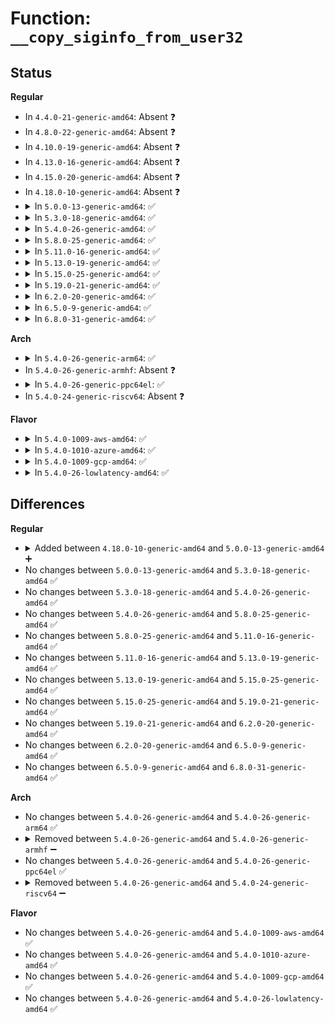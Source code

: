# Function: <code>__copy_siginfo_from_user32</code>

## Status
<b>Regular</b>
<ul>
<li>
In <code>4.4.0-21-generic-amd64</code>: Absent ❓
</li>
<li>
In <code>4.8.0-22-generic-amd64</code>: Absent ❓
</li>
<li>
In <code>4.10.0-19-generic-amd64</code>: Absent ❓
</li>
<li>
In <code>4.13.0-16-generic-amd64</code>: Absent ❓
</li>
<li>
In <code>4.15.0-20-generic-amd64</code>: Absent ❓
</li>
<li>
In <code>4.18.0-10-generic-amd64</code>: Absent ❓
</li>
<li>
<details>
<summary>In <code>5.0.0-13-generic-amd64</code>: ✅</summary>

```c
int __copy_siginfo_from_user32(int signo, struct kernel_siginfo * to, const struct compat_siginfo * ufrom)
```

```json
{
  "name": "__copy_siginfo_from_user32",
  "collision_type": "Unique Static",
  "inline_type": "No",
  "funcs": [
    {
      "addr": 18446744071579541984,
      "name": "__copy_siginfo_from_user32",
      "external": false,
      "loc": "kernel/signal.c:3273",
      "file": "kernel/signal.c",
      "inline": "seen, unknown",
      "caller_inline": [],
      "caller_func": [
        "kernel/signal.c:__x32_compat_sys_rt_tgsigqueueinfo",
        "kernel/signal.c:__ia32_compat_sys_rt_tgsigqueueinfo",
        "kernel/signal.c:__x32_compat_sys_rt_sigqueueinfo",
        "kernel/signal.c:__ia32_compat_sys_rt_sigqueueinfo"
      ]
    }
  ],
  "symbols": [
    {
      "addr": 18446744071579541984,
      "name": "__copy_siginfo_from_user32",
      "section": ".text",
      "bind": "STB_LOCAL",
      "size": 126
    }
  ]
}
```
</details>
</li>
<li>
<details>
<summary>In <code>5.3.0-18-generic-amd64</code>: ✅</summary>

```c
int __copy_siginfo_from_user32(int signo, struct kernel_siginfo * to, const struct compat_siginfo * ufrom)
```

```json
{
  "name": "__copy_siginfo_from_user32",
  "collision_type": "Unique Static",
  "inline_type": "No",
  "funcs": [
    {
      "addr": 18446744071579562608,
      "name": "__copy_siginfo_from_user32",
      "external": false,
      "loc": "kernel/signal.c:3402",
      "file": "kernel/signal.c",
      "inline": "seen, unknown",
      "caller_inline": [],
      "caller_func": [
        "kernel/signal.c:__x32_compat_sys_rt_tgsigqueueinfo",
        "kernel/signal.c:__ia32_compat_sys_rt_tgsigqueueinfo",
        "kernel/signal.c:__x32_compat_sys_rt_sigqueueinfo",
        "kernel/signal.c:__ia32_compat_sys_rt_sigqueueinfo"
      ]
    }
  ],
  "symbols": [
    {
      "addr": 18446744071579562608,
      "name": "__copy_siginfo_from_user32",
      "section": ".text",
      "bind": "STB_LOCAL",
      "size": 124
    }
  ]
}
```
</details>
</li>
<li>
<details>
<summary>In <code>5.4.0-26-generic-amd64</code>: ✅</summary>

```c
int __copy_siginfo_from_user32(int signo, struct kernel_siginfo * to, const struct compat_siginfo * ufrom)
```

```json
{
  "name": "__copy_siginfo_from_user32",
  "collision_type": "Unique Static",
  "inline_type": "No",
  "funcs": [
    {
      "addr": 18446744071579588752,
      "name": "__copy_siginfo_from_user32",
      "external": false,
      "loc": "kernel/signal.c:3407",
      "file": "kernel/signal.c",
      "inline": "seen, unknown",
      "caller_inline": [],
      "caller_func": [
        "kernel/signal.c:__x32_compat_sys_rt_tgsigqueueinfo",
        "kernel/signal.c:__ia32_compat_sys_rt_tgsigqueueinfo",
        "kernel/signal.c:__x32_compat_sys_rt_sigqueueinfo",
        "kernel/signal.c:__ia32_compat_sys_rt_sigqueueinfo"
      ]
    }
  ],
  "symbols": [
    {
      "addr": 18446744071579588752,
      "name": "__copy_siginfo_from_user32",
      "section": ".text",
      "bind": "STB_LOCAL",
      "size": 124
    }
  ]
}
```
</details>
</li>
<li>
<details>
<summary>In <code>5.8.0-25-generic-amd64</code>: ✅</summary>

```c
int __copy_siginfo_from_user32(int signo, struct kernel_siginfo * to, const struct compat_siginfo * ufrom)
```

```json
{
  "name": "__copy_siginfo_from_user32",
  "collision_type": "Unique Static",
  "inline_type": "No",
  "funcs": [
    {
      "addr": 18446744071579614272,
      "name": "__copy_siginfo_from_user32",
      "external": false,
      "loc": "kernel/signal.c:3425",
      "file": "kernel/signal.c",
      "inline": "seen, unknown",
      "caller_inline": [],
      "caller_func": [
        "kernel/signal.c:__x32_compat_sys_rt_tgsigqueueinfo",
        "kernel/signal.c:__ia32_compat_sys_rt_tgsigqueueinfo",
        "kernel/signal.c:__x32_compat_sys_rt_sigqueueinfo",
        "kernel/signal.c:__ia32_compat_sys_rt_sigqueueinfo"
      ]
    }
  ],
  "symbols": [
    {
      "addr": 18446744071579614272,
      "name": "__copy_siginfo_from_user32",
      "section": ".text",
      "bind": "STB_LOCAL",
      "size": 124
    }
  ]
}
```
</details>
</li>
<li>
<details>
<summary>In <code>5.11.0-16-generic-amd64</code>: ✅</summary>

```c
int __copy_siginfo_from_user32(int signo, struct kernel_siginfo * to, const struct compat_siginfo * ufrom)
```

```json
{
  "name": "__copy_siginfo_from_user32",
  "collision_type": "Unique Static",
  "inline_type": "No",
  "funcs": [
    {
      "addr": 18446744071579594496,
      "name": "__copy_siginfo_from_user32",
      "external": false,
      "loc": "kernel/signal.c:3445",
      "file": "kernel/signal.c",
      "inline": "seen, unknown",
      "caller_inline": [],
      "caller_func": [
        "kernel/signal.c:__x32_compat_sys_rt_tgsigqueueinfo",
        "kernel/signal.c:__ia32_compat_sys_rt_tgsigqueueinfo",
        "kernel/signal.c:__x32_compat_sys_rt_sigqueueinfo",
        "kernel/signal.c:__ia32_compat_sys_rt_sigqueueinfo"
      ]
    }
  ],
  "symbols": [
    {
      "addr": 18446744071579594496,
      "name": "__copy_siginfo_from_user32",
      "section": ".text",
      "bind": "STB_LOCAL",
      "size": 124
    }
  ]
}
```
</details>
</li>
<li>
<details>
<summary>In <code>5.13.0-19-generic-amd64</code>: ✅</summary>

```c
int __copy_siginfo_from_user32(int signo, struct kernel_siginfo * to, const struct compat_siginfo * ufrom)
```

```json
{
  "name": "__copy_siginfo_from_user32",
  "collision_type": "Unique Static",
  "inline_type": "No",
  "funcs": [
    {
      "addr": 18446744071579600128,
      "name": "__copy_siginfo_from_user32",
      "external": false,
      "loc": "kernel/signal.c:3467",
      "file": "kernel/signal.c",
      "inline": "seen, unknown",
      "caller_inline": [],
      "caller_func": [
        "kernel/signal.c:__x32_compat_sys_rt_tgsigqueueinfo",
        "kernel/signal.c:__ia32_compat_sys_rt_tgsigqueueinfo",
        "kernel/signal.c:__x32_compat_sys_rt_sigqueueinfo",
        "kernel/signal.c:__ia32_compat_sys_rt_sigqueueinfo"
      ]
    }
  ],
  "symbols": [
    {
      "addr": 18446744071579600128,
      "name": "__copy_siginfo_from_user32",
      "section": ".text",
      "bind": "STB_LOCAL",
      "size": 124
    }
  ]
}
```
</details>
</li>
<li>
<details>
<summary>In <code>5.15.0-25-generic-amd64</code>: ✅</summary>

```c
int __copy_siginfo_from_user32(int signo, struct kernel_siginfo * to, const struct compat_siginfo * ufrom)
```

```json
{
  "name": "__copy_siginfo_from_user32",
  "collision_type": "Unique Static",
  "inline_type": "No",
  "funcs": [
    {
      "addr": 18446744071579675120,
      "name": "__copy_siginfo_from_user32",
      "external": false,
      "loc": "kernel/signal.c:3555",
      "file": "kernel/signal.c",
      "inline": "seen, unknown",
      "caller_inline": [],
      "caller_func": [
        "kernel/signal.c:__x64_compat_sys_rt_tgsigqueueinfo",
        "kernel/signal.c:__ia32_compat_sys_rt_tgsigqueueinfo",
        "kernel/signal.c:__x64_compat_sys_rt_sigqueueinfo",
        "kernel/signal.c:__ia32_compat_sys_rt_sigqueueinfo"
      ]
    }
  ],
  "symbols": [
    {
      "addr": 18446744071579675120,
      "name": "__copy_siginfo_from_user32",
      "section": ".text",
      "bind": "STB_LOCAL",
      "size": 124
    }
  ]
}
```
</details>
</li>
<li>
<details>
<summary>In <code>5.19.0-21-generic-amd64</code>: ✅</summary>

```c
int __copy_siginfo_from_user32(int signo, struct kernel_siginfo * to, const struct compat_siginfo * ufrom)
```

```json
{
  "name": "__copy_siginfo_from_user32",
  "collision_type": "Unique Static",
  "inline_type": "No",
  "funcs": [
    {
      "addr": 18446744071579771712,
      "name": "__copy_siginfo_from_user32",
      "external": false,
      "loc": "kernel/signal.c:3537",
      "file": "kernel/signal.c",
      "inline": "seen, unknown",
      "caller_inline": [],
      "caller_func": [
        "kernel/signal.c:__ia32_compat_sys_rt_tgsigqueueinfo",
        "kernel/signal.c:__ia32_compat_sys_rt_sigqueueinfo"
      ]
    }
  ],
  "symbols": [
    {
      "addr": 18446744071579771712,
      "name": "__copy_siginfo_from_user32",
      "section": ".text",
      "bind": "STB_LOCAL",
      "size": 152
    }
  ]
}
```
</details>
</li>
<li>
<details>
<summary>In <code>6.2.0-20-generic-amd64</code>: ✅</summary>

```c
int __copy_siginfo_from_user32(int signo, struct kernel_siginfo * to, const struct compat_siginfo * ufrom)
```

```json
{
  "name": "__copy_siginfo_from_user32",
  "collision_type": "Unique Static",
  "inline_type": "No",
  "funcs": [
    {
      "addr": 18446744071579903728,
      "name": "__copy_siginfo_from_user32",
      "external": false,
      "loc": "kernel/signal.c:3539",
      "file": "kernel/signal.c",
      "inline": "seen, unknown",
      "caller_inline": [],
      "caller_func": [
        "kernel/signal.c:__ia32_compat_sys_rt_tgsigqueueinfo",
        "kernel/signal.c:__ia32_compat_sys_rt_sigqueueinfo"
      ]
    }
  ],
  "symbols": [
    {
      "addr": 18446744071579903728,
      "name": "__copy_siginfo_from_user32",
      "section": ".text",
      "bind": "STB_LOCAL",
      "size": 152
    }
  ]
}
```
</details>
</li>
<li>
<details>
<summary>In <code>6.5.0-9-generic-amd64</code>: ✅</summary>

```c
int __copy_siginfo_from_user32(int signo, struct kernel_siginfo * to, const struct compat_siginfo * ufrom)
```

```json
{
  "name": "__copy_siginfo_from_user32",
  "collision_type": "Unique Static",
  "inline_type": "No",
  "funcs": [
    {
      "addr": 18446744071579953456,
      "name": "__copy_siginfo_from_user32",
      "external": false,
      "loc": "kernel/signal.c:3563",
      "file": "kernel/signal.c",
      "inline": "seen, unknown",
      "caller_inline": [],
      "caller_func": [
        "kernel/signal.c:__ia32_compat_sys_rt_tgsigqueueinfo",
        "kernel/signal.c:__ia32_compat_sys_rt_sigqueueinfo"
      ]
    }
  ],
  "symbols": [
    {
      "addr": 18446744071579953456,
      "name": "__copy_siginfo_from_user32",
      "section": ".text",
      "bind": "STB_LOCAL",
      "size": 152
    }
  ]
}
```
</details>
</li>
<li>
<details>
<summary>In <code>6.8.0-31-generic-amd64</code>: ✅</summary>

```c
int __copy_siginfo_from_user32(int signo, struct kernel_siginfo * to, const struct compat_siginfo * ufrom)
```

```json
{
  "name": "__copy_siginfo_from_user32",
  "collision_type": "Unique Static",
  "inline_type": "No",
  "funcs": [
    {
      "addr": 18446744071579992752,
      "name": "__copy_siginfo_from_user32",
      "external": false,
      "loc": "kernel/signal.c:3574",
      "file": "kernel/signal.c",
      "inline": "seen, unknown",
      "caller_inline": [],
      "caller_func": [
        "kernel/signal.c:__ia32_compat_sys_rt_tgsigqueueinfo",
        "kernel/signal.c:__ia32_compat_sys_rt_sigqueueinfo"
      ]
    }
  ],
  "symbols": [
    {
      "addr": 18446744071579992752,
      "name": "__copy_siginfo_from_user32",
      "section": ".text",
      "bind": "STB_LOCAL",
      "size": 152
    }
  ]
}
```
</details>
</li>
</ul>
<b>Arch</b>
<ul>
<li>
<details>
<summary>In <code>5.4.0-26-generic-arm64</code>: ✅</summary>

```c
int __copy_siginfo_from_user32(int signo, struct kernel_siginfo * to, const struct compat_siginfo * ufrom)
```

```json
{
  "name": "__copy_siginfo_from_user32",
  "collision_type": "Unique Static",
  "inline_type": "No",
  "funcs": [
    {
      "addr": 18446603336490752472,
      "name": "__copy_siginfo_from_user32",
      "external": false,
      "loc": "kernel/signal.c:3407",
      "file": "kernel/signal.c",
      "inline": "seen, unknown",
      "caller_inline": [],
      "caller_func": [
        "kernel/signal.c:__arm64_compat_sys_rt_tgsigqueueinfo",
        "kernel/signal.c:__arm64_compat_sys_rt_sigqueueinfo"
      ]
    }
  ],
  "symbols": [
    {
      "addr": 18446603336490752472,
      "name": "__copy_siginfo_from_user32",
      "section": ".text",
      "bind": "STB_LOCAL",
      "size": 472
    }
  ]
}
```
</details>
</li>
<li>
In <code>5.4.0-26-generic-armhf</code>: Absent ❓
</li>
<li>
<details>
<summary>In <code>5.4.0-26-generic-ppc64el</code>: ✅</summary>

```c
int __copy_siginfo_from_user32(int signo, struct kernel_siginfo * to, const struct compat_siginfo * ufrom)
```

```json
{
  "name": "__copy_siginfo_from_user32",
  "collision_type": "Unique Static",
  "inline_type": "No",
  "funcs": [
    {
      "addr": 13835058055283578496,
      "name": "__copy_siginfo_from_user32",
      "external": false,
      "loc": "kernel/signal.c:3407",
      "file": "kernel/signal.c",
      "inline": "seen, unknown",
      "caller_inline": [],
      "caller_func": [
        "kernel/signal.c:__se_compat_sys_rt_tgsigqueueinfo",
        "kernel/signal.c:__se_compat_sys_rt_sigqueueinfo"
      ]
    }
  ],
  "symbols": [
    {
      "addr": 13835058055283578496,
      "name": "__copy_siginfo_from_user32",
      "section": ".text",
      "bind": "STB_LOCAL",
      "size": 176
    }
  ]
}
```
</details>
</li>
<li>
In <code>5.4.0-24-generic-riscv64</code>: Absent ❓
</li>
</ul>
<b>Flavor</b>
<ul>
<li>
<details>
<summary>In <code>5.4.0-1009-aws-amd64</code>: ✅</summary>

```c
int __copy_siginfo_from_user32(int signo, struct kernel_siginfo * to, const struct compat_siginfo * ufrom)
```

```json
{
  "name": "__copy_siginfo_from_user32",
  "collision_type": "Unique Static",
  "inline_type": "No",
  "funcs": [
    {
      "addr": 18446744071579565056,
      "name": "__copy_siginfo_from_user32",
      "external": false,
      "loc": "kernel/signal.c:3407",
      "file": "kernel/signal.c",
      "inline": "seen, unknown",
      "caller_inline": [],
      "caller_func": [
        "kernel/signal.c:__x32_compat_sys_rt_tgsigqueueinfo",
        "kernel/signal.c:__ia32_compat_sys_rt_tgsigqueueinfo",
        "kernel/signal.c:__x32_compat_sys_rt_sigqueueinfo",
        "kernel/signal.c:__ia32_compat_sys_rt_sigqueueinfo"
      ]
    }
  ],
  "symbols": [
    {
      "addr": 18446744071579565056,
      "name": "__copy_siginfo_from_user32",
      "section": ".text",
      "bind": "STB_LOCAL",
      "size": 124
    }
  ]
}
```
</details>
</li>
<li>
<details>
<summary>In <code>5.4.0-1010-azure-amd64</code>: ✅</summary>

```c
int __copy_siginfo_from_user32(int signo, struct kernel_siginfo * to, const struct compat_siginfo * ufrom)
```

```json
{
  "name": "__copy_siginfo_from_user32",
  "collision_type": "Unique Static",
  "inline_type": "No",
  "funcs": [
    {
      "addr": 18446744071579493664,
      "name": "__copy_siginfo_from_user32",
      "external": false,
      "loc": "kernel/signal.c:3407",
      "file": "kernel/signal.c",
      "inline": "seen, unknown",
      "caller_inline": [],
      "caller_func": [
        "kernel/signal.c:__x32_compat_sys_rt_tgsigqueueinfo",
        "kernel/signal.c:__ia32_compat_sys_rt_tgsigqueueinfo",
        "kernel/signal.c:__x32_compat_sys_rt_sigqueueinfo",
        "kernel/signal.c:__ia32_compat_sys_rt_sigqueueinfo"
      ]
    }
  ],
  "symbols": [
    {
      "addr": 18446744071579493664,
      "name": "__copy_siginfo_from_user32",
      "section": ".text",
      "bind": "STB_LOCAL",
      "size": 124
    }
  ]
}
```
</details>
</li>
<li>
<details>
<summary>In <code>5.4.0-1009-gcp-amd64</code>: ✅</summary>

```c
int __copy_siginfo_from_user32(int signo, struct kernel_siginfo * to, const struct compat_siginfo * ufrom)
```

```json
{
  "name": "__copy_siginfo_from_user32",
  "collision_type": "Unique Static",
  "inline_type": "No",
  "funcs": [
    {
      "addr": 18446744071579562336,
      "name": "__copy_siginfo_from_user32",
      "external": false,
      "loc": "kernel/signal.c:3407",
      "file": "kernel/signal.c",
      "inline": "seen, unknown",
      "caller_inline": [],
      "caller_func": [
        "kernel/signal.c:__x32_compat_sys_rt_tgsigqueueinfo",
        "kernel/signal.c:__ia32_compat_sys_rt_tgsigqueueinfo",
        "kernel/signal.c:__x32_compat_sys_rt_sigqueueinfo",
        "kernel/signal.c:__ia32_compat_sys_rt_sigqueueinfo"
      ]
    }
  ],
  "symbols": [
    {
      "addr": 18446744071579562336,
      "name": "__copy_siginfo_from_user32",
      "section": ".text",
      "bind": "STB_LOCAL",
      "size": 124
    }
  ]
}
```
</details>
</li>
<li>
<details>
<summary>In <code>5.4.0-26-lowlatency-amd64</code>: ✅</summary>

```c
int __copy_siginfo_from_user32(int signo, struct kernel_siginfo * to, const struct compat_siginfo * ufrom)
```

```json
{
  "name": "__copy_siginfo_from_user32",
  "collision_type": "Unique Static",
  "inline_type": "No",
  "funcs": [
    {
      "addr": 18446744071579595824,
      "name": "__copy_siginfo_from_user32",
      "external": false,
      "loc": "kernel/signal.c:3407",
      "file": "kernel/signal.c",
      "inline": "seen, unknown",
      "caller_inline": [],
      "caller_func": [
        "kernel/signal.c:__x32_compat_sys_rt_tgsigqueueinfo",
        "kernel/signal.c:__ia32_compat_sys_rt_tgsigqueueinfo",
        "kernel/signal.c:__x32_compat_sys_rt_sigqueueinfo",
        "kernel/signal.c:__ia32_compat_sys_rt_sigqueueinfo"
      ]
    }
  ],
  "symbols": [
    {
      "addr": 18446744071579595824,
      "name": "__copy_siginfo_from_user32",
      "section": ".text",
      "bind": "STB_LOCAL",
      "size": 124
    }
  ]
}
```
</details>
</li>
</ul>

## Differences
<b>Regular</b>
<ul>
<li>
<details>
<summary>Added between <code>4.18.0-10-generic-amd64</code> and <code>5.0.0-13-generic-amd64</code> ➕</summary>

```c
int __copy_siginfo_from_user32(int signo, struct kernel_siginfo * to, const struct compat_siginfo * ufrom)
```
</details>
</li>
<li>
No changes between <code>5.0.0-13-generic-amd64</code> and <code>5.3.0-18-generic-amd64</code> ✅
</li>
<li>
No changes between <code>5.3.0-18-generic-amd64</code> and <code>5.4.0-26-generic-amd64</code> ✅
</li>
<li>
No changes between <code>5.4.0-26-generic-amd64</code> and <code>5.8.0-25-generic-amd64</code> ✅
</li>
<li>
No changes between <code>5.8.0-25-generic-amd64</code> and <code>5.11.0-16-generic-amd64</code> ✅
</li>
<li>
No changes between <code>5.11.0-16-generic-amd64</code> and <code>5.13.0-19-generic-amd64</code> ✅
</li>
<li>
No changes between <code>5.13.0-19-generic-amd64</code> and <code>5.15.0-25-generic-amd64</code> ✅
</li>
<li>
No changes between <code>5.15.0-25-generic-amd64</code> and <code>5.19.0-21-generic-amd64</code> ✅
</li>
<li>
No changes between <code>5.19.0-21-generic-amd64</code> and <code>6.2.0-20-generic-amd64</code> ✅
</li>
<li>
No changes between <code>6.2.0-20-generic-amd64</code> and <code>6.5.0-9-generic-amd64</code> ✅
</li>
<li>
No changes between <code>6.5.0-9-generic-amd64</code> and <code>6.8.0-31-generic-amd64</code> ✅
</li>
</ul>
<b>Arch</b>
<ul>
<li>
No changes between <code>5.4.0-26-generic-amd64</code> and <code>5.4.0-26-generic-arm64</code> ✅
</li>
<li>
<details>
<summary>Removed between <code>5.4.0-26-generic-amd64</code> and <code>5.4.0-26-generic-armhf</code> ➖</summary>

```c
int __copy_siginfo_from_user32(int signo, struct kernel_siginfo * to, const struct compat_siginfo * ufrom)
```
</details>
</li>
<li>
No changes between <code>5.4.0-26-generic-amd64</code> and <code>5.4.0-26-generic-ppc64el</code> ✅
</li>
<li>
<details>
<summary>Removed between <code>5.4.0-26-generic-amd64</code> and <code>5.4.0-24-generic-riscv64</code> ➖</summary>

```c
int __copy_siginfo_from_user32(int signo, struct kernel_siginfo * to, const struct compat_siginfo * ufrom)
```
</details>
</li>
</ul>
<b>Flavor</b>
<ul>
<li>
No changes between <code>5.4.0-26-generic-amd64</code> and <code>5.4.0-1009-aws-amd64</code> ✅
</li>
<li>
No changes between <code>5.4.0-26-generic-amd64</code> and <code>5.4.0-1010-azure-amd64</code> ✅
</li>
<li>
No changes between <code>5.4.0-26-generic-amd64</code> and <code>5.4.0-1009-gcp-amd64</code> ✅
</li>
<li>
No changes between <code>5.4.0-26-generic-amd64</code> and <code>5.4.0-26-lowlatency-amd64</code> ✅
</li>
</ul>
